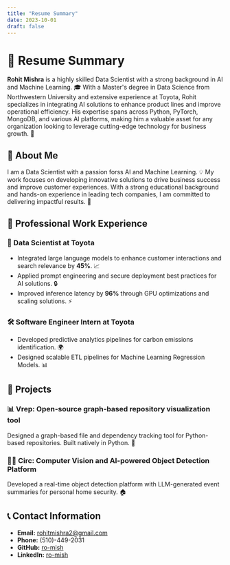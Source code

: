 ```yaml
---
title: "Resume Summary"
date: 2023-10-01
draft: false
---
```


<!-- Start of Selection -->
# 🌟 Resume Summary

**Rohit Mishra** is a highly skilled Data Scientist with a strong background in AI and Machine Learning. 🎓 With a Master's degree in Data Science from Northwestern University and extensive experience at Toyota, Rohit specializes in integrating AI solutions to enhance product lines and improve operational efficiency. His expertise spans across Python, PyTorch, MongoDB, and various AI platforms, making him a valuable asset for any organization looking to leverage cutting-edge technology for business growth. 🚀

## 👤 About Me
I am a Data Scientist with a passion forss AI and Machine Learning. 💡 My work focuses on developing innovative solutions to drive business success and improve customer experiences. With a strong educational background and hands-on experience in leading tech companies, I am committed to delivering impactful results. 🌈

## 💼 Professional Work Experience

### 🏢 Data Scientist at Toyota
- Integrated large language models to enhance customer interactions and search relevance by **45%**. 📈
- Applied prompt engineering and secure deployment best practices for AI solutions. 🔒
- Improved inference latency by **96%** through GPU optimizations and scaling solutions. ⚡

### 🛠️ Software Engineer Intern at Toyota
- Developed predictive analytics pipelines for carbon emissions identification. 🌍
- Designed scalable ETL pipelines for Machine Learning Regression Models. 📊

## 📂 Projects

### 📊 Vrep: Open-source graph-based repository visualization tool
Designed a graph-based file and dependency tracking tool for Python-based repositories. Built natively in Python. 🐍

### 🕵️‍♂️ Circ: Computer Vision and AI-powered Object Detection Platform
Developed a real-time object detection platform with LLM-generated event summaries for personal home security. 🏠

## 📞 Contact Information
- **Email:** rohitmishra2@gmail.com  
- **Phone:** (510)-449-2031  
- **GitHub:** [ro-mish](https://github.com/ro-mish)  
- **LinkedIn:** [ro-mish](https://linkedin.com/in/ro-mish)  
<!-- End of Selection -->